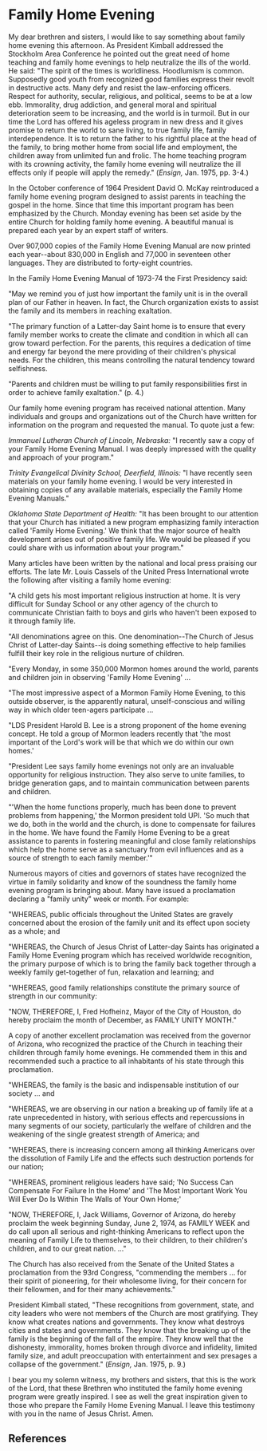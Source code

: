 # Family Home Evening

My dear brethren and sisters, I would like to say something about family home
evening this afternoon. As President Kimball addressed the Stockholm Area
Conference he pointed out the great need of home teaching and family home
evenings to help neutralize the ills of the world. He said: "The spirit of the
times is worldliness. Hoodlumism is common. Supposedly good youth from
recognized good families express their revolt in destructive acts. Many defy
and resist the law-enforcing officers. Respect for authority, secular,
religious, and political, seems to be at a low ebb. Immorality, drug
addiction, and general moral and spiritual deterioration seem to be
increasing, and the world is in turmoil. But in our time the Lord has offered
his ageless program in new dress and it gives promise to return the world to
sane living, to true family life, family interdependence. It is to return the
father to his rightful place at the head of the family, to bring mother home
from social life and employment, the children away from unlimited fun and
frolic. The home teaching program with its crowning activity, the family home
evening will neutralize the ill effects only if people will apply the remedy."
(_Ensign,_ Jan. 1975, pp. 3-4.)

In the October conference of 1964 President David O. McKay reintroduced a
family home evening program designed to assist parents in teaching the gospel
in the home. Since that time this important program has been emphasized by the
Church. Monday evening has been set aside by the entire Church for holding
family home evening. A beautiful manual is prepared each year by an expert
staff of writers.

Over 907,000 copies of the Family Home Evening Manual are now printed each
year--about 830,000 in English and 77,000 in seventeen other languages. They
are distributed to forty-eight countries.

In the Family Home Evening Manual of 1973-74 the First Presidency said:

"May we remind you of just how important the family unit is in the overall
plan of our Father in heaven. In fact, the Church organization exists to
assist the family and its members in reaching exaltation.

"The primary function of a Latter-day Saint home is to ensure that every
family member works to create the climate and condition in which all can grow
toward perfection. For the parents, this requires a dedication of time and
energy far beyond the mere providing of their children's physical needs. For
the children, this means controlling the natural tendency toward selfishness.

"Parents and children must be willing to put family responsibilities first in
order to achieve family exaltation." (p. 4.)

Our family home evening program has received national attention. Many
individuals and groups and organizations out of the Church have written for
information on the program and requested the manual. To quote just a few:

_Immanuel Lutheran Church of Lincoln, Nebraska:_ "I recently saw a copy of
your Family Home Evening Manual. I was deeply impressed with the quality and
approach of your program."

_Trinity Evangelical Divinity School, Deerfield, Illinois:_ "I have recently
seen materials on your family home evening. I would be very interested in
obtaining copies of any available materials, especially the Family Home
Evening Manuals."

_Oklahoma State Department of Health:_ "It has been brought to our attention
that your Church has initiated a new program emphasizing family interaction
called 'Family Home Evening.' We think that the major source of health
development arises out of positive family life. We would be pleased if you
could share with us information about your program."

Many articles have been written by the national and local press praising our
efforts. The late Mr. Louis Cassels of the United Press International wrote
the following after visiting a family home evening:

"A child gets his most important religious instruction at home. It is very
difficult for Sunday School or any other agency of the church to communicate
Christian faith to boys and girls who haven't been exposed to it through
family life.

"All denominations agree on this. One denomination--The Church of Jesus Christ
of Latter-day Saints--is doing something effective to help families fulfill
their key role in the religious nurture of children.

"Every Monday, in some 350,000 Mormon homes around the world, parents and
children join in observing 'Family Home Evening' ...

"The most impressive aspect of a Mormon Family Home Evening, to this outside
observer, is the apparently natural, unself-conscious and willing way in which
older teen-agers participate ...

"LDS President Harold B. Lee is a strong proponent of the home evening
concept. He told a group of Mormon leaders recently that 'the most important
of the Lord's work will be that which we do within our own homes.'

"President Lee says family home evenings not only are an invaluable
opportunity for religious instruction. They also serve to unite families, to
bridge generation gaps, and to maintain communication between parents and
children.

"'When the home functions properly, much has been done to prevent problems
from happening,' the Mormon president told UPI. 'So much that we do, both in
the world and the church, is done to compensate for failures in the home. We
have found the Family Home Evening to be a great assistance to parents in
fostering meaningful and close family relationships which help the home serve
as a sanctuary from evil influences and as a source of strength to each family
member.'"

Numerous mayors of cities and governors of states have recognized the virtue
in family solidarity and know of the soundness the family home evening program
is bringing about. Many have issued a proclamation declaring a "family unity"
week or month. For example:

"WHEREAS, public officials throughout the United States are gravely concerned
about the erosion of the family unit and its effect upon society as a whole;
and

"WHEREAS, the Church of Jesus Christ of Latter-day Saints has originated a
Family Home Evening program which has received worldwide recognition, the
primary purpose of which is to bring the family back together through a weekly
family get-together of fun, relaxation and learning; and

"WHEREAS, good family relationships constitute the primary source of strength
in our community:

"NOW, THEREFORE, I, Fred Hofheinz, Mayor of the City of Houston, do hereby
proclaim the month of December, as FAMILY UNITY MONTH."

A copy of another excellent proclamation was received from the governor of
Arizona, who recognized the practice of the Church in teaching their children
through family home evenings. He commended them in this and recommended such a
practice to all inhabitants of his state through this proclamation.

"WHEREAS, the family is the basic and indispensable institution of our society
... and

"WHEREAS, we are observing in our nation a breaking up of family life at a
rate unprecedented in history, with serious effects and repercussions in many
segments of our society, particularly the welfare of children and the
weakening of the single greatest strength of America; and

"WHEREAS, there is increasing concern among all thinking Americans over the
dissolution of Family Life and the effects such destruction portends for our
nation;

"WHEREAS, prominent religious leaders have said; 'No Success Can Compensate
For Failure In the Home' and 'The Most Important Work You Will Ever Do Is
Within The Walls of Your Own Home;'

"NOW, THEREFORE, I, Jack Williams, Governor of Arizona, do hereby proclaim the
week beginning Sunday, June 2, 1974, as FAMILY WEEK and do call upon all
serious and right-thinking Americans to reflect upon the meaning of Family
Life to themselves, to their children, to their children's children, and to
our great nation. ..."

The Church has also received from the Senate of the United States a
proclamation from the 93rd Congress, "commending the members ... for their
spirit of pioneering, for their wholesome living, for their concern for their
fellowmen, and for their many achievements."

President Kimball stated, "These recognitions from government, state, and city
leaders who were not members of the Church are most gratifying. They know what
creates nations and governments. They know what destroys cities and states and
governments. They know that the breaking up of the family is the beginning of
the fall of the empire. They know well that the dishonesty, immorality, homes
broken through divorce and infidelity, limited family size, and adult
preoccupation with entertainment and sex presages a collapse of the
government." (_Ensign,_ Jan. 1975, p. 9.)

I bear you my solemn witness, my brothers and sisters, that this is the work
of the Lord, that these Brethren who instituted the family home evening
program were greatly inspired. I see as well the great inspiration given to
those who prepare the Family Home Evening Manual. I leave this testimony with
you in the name of Jesus Christ. Amen.

## References

